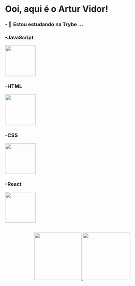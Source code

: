 <h1>Ooi, aqui é o Artur Vidor!</h1>

<h3>- 🌱 Estou estudando na Trybe ...</h3>
<table>
  <tbody>
    <tr>
      <div>
        <h3>-JavaScript</h3>
        <img height="100em" src="https://www.pikpng.com/pngl/b/382-3820251_understand-javascripts-this-keyword-in-depth-from-javascript.png" />
      </div>
      </tr>
<div>
  <h3>-HTML</h3>
  <img height="100em" src="https://upload.wikimedia.org/wikipedia/commons/thumb/6/61/HTML5_logo_and_wordmark.svg/2048px-HTML5_logo_and_wordmark.svg.png" />
</div>
<div>
  <h3>-CSS</h3>
  <img height="100em" src="https://logospng.org/download/css-3/logo-css-3-2048.png" />
</div>
<div>
  <h3>-React</h3>
  <img height="100em" src="https://user-images.githubusercontent.com/90942386/187542014-c4f6c276-802e-4bd8-93c8-2d679a21f348.png" />
</div>
</tbody>
</table>
<div align="center">
  <a href="https://github.com/vidorartur">
  <img height="155em" src="https://github-readme-stats.vercel.app/api?username=vidorartur&theme=dark&show_icons=true"/>
  <img height="155em" src="https://github-readme-stats.vercel.app/api/top-langs/?username=vidorartur&layout=compact&langs_count=7&theme=dark"/>
</div>
